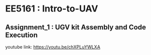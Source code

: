 # EE5161 : Intro-to-UAV 
## Assignment_1 : UGV kit Assembly and Code Execution

youtube link: https://youtu.be/chXPLuYWLXA
